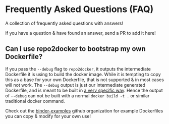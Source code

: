 # Frequently Asked Questions (FAQ)

A collection of frequently asked questions with answers!

If you have a question & have found an answer, send a PR to add it here!

## Can I use repo2docker to bootstrap my own Dockerfile?

If you pass the `--debug` flag to `repo2docker`, it outputs the intermediate
Dockerfile it is using to build the docker image. While it is tempting to copy
this as a base for your own Dockerfile, that is not supported & in most cases
will not work. The `--debug` output is just our intermediate generated
Dockerfile, and is meant to be built in
[a very specific way](https://github.com/jupyter/repo2docker/blob/master/repo2docker/detectors.py#L381).
Hence the output of `--debug` can not be built with a normal `docker build -t .`
or similar traditional docker command.

Check out the [binder-examples](http://github.com/binder-examples/) github
organization for example Dockerfiles you can copy & modify for your own use!
